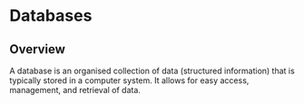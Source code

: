 # Databases

## Overview
A database is an organised collection of data (structured information) that is typically stored in a computer system. It allows for easy access, management, and retrieval of data.



